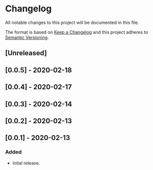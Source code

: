 # Changelog

All notable changes to this project will be documented in this file.

The format is based on [Keep a Changelog](http://keepachangelog.com/en/1.0.0/)
and this project adheres to [Semantic Versioning](http://semver.org/spec/v2.0.0.html).

## [Unreleased]

## [0.0.5] - 2020-02-18

## [0.0.4] - 2020-02-17

## [0.0.3] - 2020-02-14

## [0.0.2] - 2020-02-13

## [0.0.1] - 2020-02-13

### Added
- Intial release.
